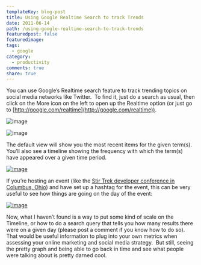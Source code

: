 ```yaml
---
templateKey: blog-post
title: Using Google Realtime Search to track Trends
date: 2011-06-14
path: /using-google-realtime-search-to-track-trends
featuredpost: false
featuredimage:
tags:
  - google
category:
  - productivity
comments: true
share: true
---
```


You can use Google’s Realtime search feature to track trending topics on social media networks like Twitter.  To find it, just do a search as usual, then click on the More icon on the left to open up the Realtime option (or just go to [http://google.com/realtime](http://google.com/realtime)).

![image](/img/image_8_google.png "image")

![image](/img/image_7_google.png "image")

The default view will show you the most recent items for the given term(s).  You’ll also see a timeline showing the frequency with which the term(s) have appeared over a given time period.

[![image](/img/image_thumb_2_google.png "image")](http://stevesmithblog.com/files/media/image/Windows-Live-Writer/Using-Google-Realtime-Search-to-track-Tr_9654/image_6.png)

If you’re hosting an event (like the [Stir Trek developer conference in Columbus, Ohio](http://stirtrek.com)) and have set up a hashtag for the event, this can be very useful to see how things are going on the day of the event:

[![image](/img/image_thumb_3_google.png "image")](http://stevesmithblog.com/files/media/image/Windows-Live-Writer/Using-Google-Realtime-Search-to-track-Tr_9654/image_10.png)

Now, what I haven’t found is a way to put some kind of scale on the Timeline, or how to do a search query that tells you how many results there were on a given day (please post a comment if you know how to do so).  That would be useful information to plug into your own metrics when assessing your online marketing and social media strategy.  But still, seeing the pretty graph and being able to go back in time and see what people were talking about is pretty darned cool.
